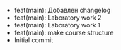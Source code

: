 - feat(main): Добавлен changelog
- feat(main): Laboratory work 2
- feat(main): Laboratory work 1
- feat(main): make course structure
- Initial commit
